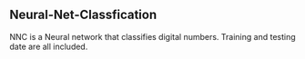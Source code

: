 ## Neural-Net-Classfication
NNC is a Neural network that classifies digital numbers. Training and testing date are all included.
